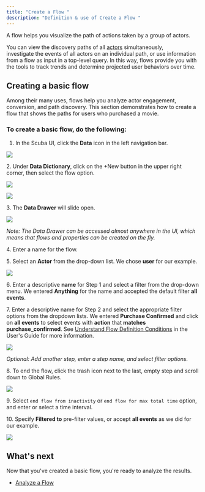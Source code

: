 ```yaml
---
title: "Create a Flow "
description: "Definition & use of Create a Flow "
---
```

A flow helps you visualize the path of actions taken by a group of actors.

You can view the discovery paths of all [actors](https://scuba.atlassian.net/wiki/spaces/GLOSSARY/pages/2160230470/Actor+v5) simultaneously, investigate the events of all actors on an individual path, or use information from a flow as input in a top-level query. In this way, flows provide you with the tools to track trends and determine projected user behaviors over time.

## Creating a basic flow

Among their many uses, flows help you analyze actor engagement, conversion, and path discovery. This section demonstrates how to create a flow that shows the paths for users who purchased a movie. 

### To create a basic flow, do the following:

1. In the Scuba UI, click the **Data** icon in the left navigation bar.

![](./attachments/s1123.png)

2\. Under **Data Dictionary**, click on the +New button in the upper right corner, then select the flow option.

![](./attachments/NewButtonDD.png)

![](./attachments/DataDictionaryNewFlow.png)

3\. The **Data Drawer** will slide open.

![](./attachments/v5Flow.png)

*Note: The Data Drawer can be accessed almost anywhere in the UI, which means that flows and properties can be created on the fly.*

4\. Enter a name for the flow.

5\. Select an **Actor** from the drop-down list. We chose **user** for our example.

![](./attachments/v5FlowName&Actor.png)

6\. Enter a descriptive **name** for Step 1 and select a filter from the drop-down menu. We entered **Anything** for the name and accepted the default filter **all events**. 

7\. Enter a descriptive name for Step 2 and select the appropriate filter options from the dropdown lists. We entered **Purchase Confirmed** and click on **all events** to select events with **action** that **matches purchase\_confirmed**. See [Understand Flow Definition Conditions](../../../scuba-guides/scuba-user-guides/analyze-user-paths-with-flows/understand-flow-definition-conditions) in the User's Guide for more information.

![](./attachments/Flow.png)

*Optional: Add another step, enter a step name, and select filter options.*

8\. To end the flow, click the trash icon next to the last, empty step and scroll down to Global Rules.

![](./attachments/v5FlowDeleteStep.png)

9\. Select `end flow from inactivity` or `end flow for max total time` option, and enter or select a time interval.

10\. Specify **Filtered to** pre-filter values, or accept **all events** as we did for our example.

![](./attachments/v5FlowGlobalRules.png)

## What's next

Now that you've created a basic flow, you're ready to analyze the results.

- [Analyze a Flow](../work-with-flows/analyze-a-flow)